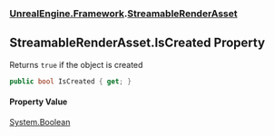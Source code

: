 ### [UnrealEngine.Framework](./UnrealEngine-Framework.md 'UnrealEngine.Framework').[StreamableRenderAsset](./StreamableRenderAsset.md 'UnrealEngine.Framework.StreamableRenderAsset')
## StreamableRenderAsset.IsCreated Property
Returns `true` if the object is created  
```csharp
public bool IsCreated { get; }
```
#### Property Value
[System.Boolean](https://docs.microsoft.com/en-us/dotnet/api/System.Boolean 'System.Boolean')  
